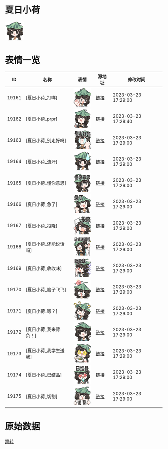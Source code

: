 # 夏日小荷

<img src="./cover.png" height="60" alt="cover" />

# 表情一览

|ID|名称|表情|源地址|修改时间|
|----|----|----|----|----|
|19161|[夏日小荷_打咩]|<img src="./pic/019161_%5B夏日小荷_打咩%5D.png" height="60" alt="打咩"/>|[链接](https://i0.hdslb.com/bfs/garb/f48d79ef123b727c0e903b801cd5b8a9532d3185.png)|2023-03-23 17:29:00|
|19162|[夏日小荷_prpr]|<img src="./pic/019162_%5B夏日小荷_prpr%5D.png" height="60" alt="prpr"/>|[链接](https://i0.hdslb.com/bfs/garb/03397c069f7440007b39296b765d5f1a25a41bb9.png)|2023-03-23 17:28:40|
|19163|[夏日小荷_别走好吗]|<img src="./pic/019163_%5B夏日小荷_别走好吗%5D.png" height="60" alt="别走好吗"/>|[链接](https://i0.hdslb.com/bfs/garb/a7ba0d0a1f4e64789125a69136fe0be1044cb1f4.png)|2023-03-23 17:29:00|
|19164|[夏日小荷_流汗]|<img src="./pic/019164_%5B夏日小荷_流汗%5D.png" height="60" alt="流汗"/>|[链接](https://i0.hdslb.com/bfs/garb/79d493d90c5e79b61eb80c6953933e94b813d45a.png)|2023-03-23 17:29:00|
|19165|[夏日小荷_懂你意思]|<img src="./pic/019165_%5B夏日小荷_懂你意思%5D.png" height="60" alt="懂你意思"/>|[链接](https://i0.hdslb.com/bfs/garb/1bc60e6002e435dcbd0b4078c527b90cb51b17e9.png)|2023-03-23 17:29:00|
|19166|[夏日小荷_急了]|<img src="./pic/019166_%5B夏日小荷_急了%5D.png" height="60" alt="急了"/>|[链接](https://i0.hdslb.com/bfs/garb/49cc232106fcbfb15393dc6049b7dc3e5e1609c8.png)|2023-03-23 17:29:00|
|19167|[夏日小荷_投降]|<img src="./pic/019167_%5B夏日小荷_投降%5D.png" height="60" alt="投降"/>|[链接](https://i0.hdslb.com/bfs/garb/4c4c2b963c71a84a37a68cf7daea8b1bb892b172.png)|2023-03-23 17:29:00|
|19168|[夏日小荷_还能说话吗]|<img src="./pic/019168_%5B夏日小荷_还能说话吗%5D.png" height="60" alt="还能说话吗"/>|[链接](https://i0.hdslb.com/bfs/garb/4520cf1a6101768d0e63974d14c11cef67431596.png)|2023-03-23 17:29:00|
|19169|[夏日小荷_收收味]|<img src="./pic/019169_%5B夏日小荷_收收味%5D.png" height="60" alt="收收味"/>|[链接](https://i0.hdslb.com/bfs/garb/33f62fe1f7d71d3b761aff1e5f09efdcf5ebeb0d.png)|2023-03-23 17:29:00|
|19170|[夏日小荷_脑子飞飞]|<img src="./pic/019170_%5B夏日小荷_脑子飞飞%5D.png" height="60" alt="脑子飞飞"/>|[链接](https://i0.hdslb.com/bfs/garb/1c37ad9bdb3a504e6805db22a0d92e9e6466957c.png)|2023-03-23 17:29:00|
|19171|[夏日小荷_嗯？]|<img src="./pic/019171_%5B夏日小荷_嗯？%5D.png" height="60" alt="嗯？"/>|[链接](https://i0.hdslb.com/bfs/garb/7d065c3a9820ecf83056369b24afa5850f4c0ffa.png)|2023-03-23 17:29:00|
|19172|[夏日小荷_我来背负！]|<img src="./pic/019172_%5B夏日小荷_我来背负！%5D.png" height="60" alt="我来背负！"/>|[链接](https://i0.hdslb.com/bfs/garb/911b704c12bed911efd7e3539625bd923d15049e.png)|2023-03-23 17:29:00|
|19173|[夏日小荷_我学生送我]|<img src="./pic/019173_%5B夏日小荷_我学生送我%5D.png" height="60" alt="我学生送我"/>|[链接](https://i0.hdslb.com/bfs/garb/26d0d6a0243bc5b7acde4337b474db329c0f8289.png)|2023-03-23 17:29:00|
|19174|[夏日小荷_已结晶]|<img src="./pic/019174_%5B夏日小荷_已结晶%5D.png" height="60" alt="已结晶"/>|[链接](https://i0.hdslb.com/bfs/garb/e023629f2215f6903bb75c989331285fb7ff8d4b.png)|2023-03-23 17:29:00|
|19175|[夏日小荷_切割]|<img src="./pic/019175_%5B夏日小荷_切割%5D.png" height="60" alt="切割"/>|[链接](https://i0.hdslb.com/bfs/garb/e876c6561ea78c8e76877bbc502aadfbb9002e53.png)|2023-03-23 17:29:00|

# 原始数据

[跳转](./raw.json)

